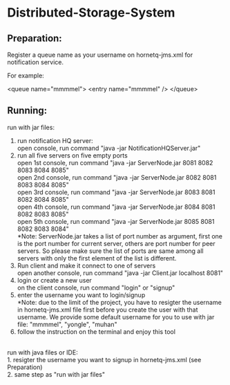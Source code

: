 # Distributed-Storage-System

## Preparation:

Register a queue name as your username on hornetq-jms.xml for notification service.

For example:

   \<queue name="mmmmel"\>
      \<entry name="mmmmel" /\>
   \</queue\>

## Running:
run with jar files:<br />
1. run notification HQ server:<br />
open console, run command "java -jar NotificationHQServer.jar"<br />
2. run all five servers on five empty ports<br />
open 1st console, run command "java -jar ServerNode.jar 8081 8082 8083 8084 8085"<br />
open 2nd console, run command "java -jar ServerNode.jar 8082 8081 8083 8084 8085"<br />
open 3rd console, run command "java -jar ServerNode.jar 8083 8081 8082 8084 8085"<br />
open 4th console, run command "java -jar ServerNode.jar 8084 8081 8082 8083 8085"<br />
open 5th console, run command "java -jar ServerNode.jar 8085 8081 8082 8083 8084"<br />
*Note: ServerNode.jar takes a list of port number as argument, first one is the port number for current server, others are port number for peer servers. So please make sure the list of ports are same among all servers with only the first element of the list is different.<br />
3. Run client and make it connect to one of servers<br />
open another console, run command "java -jar Client.jar localhost 8081"<br />
4. login or create a new user<br />
on the client console, run command "login" or "signup"<br />
5. enter the username you want to login/signup<br />
*Note: due to the limit of the project, you have to resigter the username in hornetq-jms.xml file first before you create the user with that username. We provide some default username for you to use with jar file: "mmmmel", "yongle", "muhan"<br />
6. follow the instruction on the terminal and enjoy this tool<br />
<br />
run with java files or IDE:<br />
1. resigter the username you want to signup in hornetq-jms.xml (see Preparation)<br />
2. same step as "run with jar files"<br />
